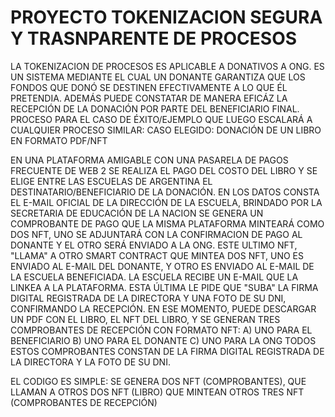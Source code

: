 # PROYECTO TOKENIZACION SEGURA Y TRASNPARENTE DE PROCESOS
LA TOKENIZACION DE PROCESOS ES APLICABLE A DONATIVOS A ONG. ES UN SISTEMA MEDIANTE EL CUAL UN DONANTE GARANTIZA QUE LOS FONDOS QUE DONÓ SE DESTINEN EFECTIVAMENTE A LO QUE ÉL PRETENDIA.
ADEMÁS PUEDE CONSTATAR DE MANERA EFICÁZ LA RECEPCIÓN DE LA DONACIÓN POR PARTE DEL BENEFICIARIO FINAL. 
PROCESO PARA EL CASO DE ÉXITO/EJEMPLO QUE LUEGO ESCALARÁ A CUALQUIER PROCESO SIMILAR: CASO ELEGIDO: DONACIÓN DE UN LIBRO EN FORMATO PDF/NFT

EN UNA PLATAFORMA AMIGABLE CON UNA PASARELA DE PAGOS FRECUENTE DE WEB 2 SE REALIZA EL PAGO DEL COSTO DEL LIBRO Y 
SE ELIGE ENTRE LAS ESCUELAS DE ARGENTINA EL DESTINATARIO/BENEFICIARIO DE LA DONACIÓN. 
EN LOS DATOS CONSTA EL E-MAIL OFICIAL DE LA DIRECCIÓN DE LA ESCUELA, BRINDADO POR LA SECRETARIA DE EDUCACIÓN DE LA NACION
SE GENERA UN COMPROBANTE DE PAGO QUE LA MISMA PLATAFORMA MINTEARÁ COMO DOS NFT, UNO SE ADJUNTARÁ CON LA CONFIRMACION DE PAGO AL DONANTE Y EL OTRO SERÁ ENVIADO A LA ONG.
ESTE ULTIMO NFT, "LLAMA" A OTRO SMART CONTRACT QUE MINTEA DOS NFT, UNO ES ENVIADO AL E-MAIL DEL DONANTE, Y OTRO ES ENVIADO AL E-MAIL DE LA ESCUELA BENEFICIADA.
LA ESCUELA RECIBE UN E-MAIL QUE LA LINKEA A LA PLATAFORMA. ESTA ÚLTIMA LE PIDE QUE "SUBA" LA FIRMA DIGITAL REGISTRADA DE LA DIRECTORA Y UNA FOTO DE SU DNI,
CONFIRMANDO LA RECEPCIÓN. 
EN ESE MOMENTO, PUEDE DESCARGAR UN PDF CON EL LIBRO, EL NFT DEL LIBRO, 
Y SE GENERAN TRES COMPROBANTES DE RECEPCIÓN CON FORMATO NFT:
A) UNO PARA EL BENEFICIARIO B) UNO PARA EL DONANTE C) UNO PARA LA ONG TODOS ESTOS COMPROBANTES CONSTAN DE LA FIRMA DIGITAL REGISTRADA DE LA DIRECTORA Y LA FOTO DE SU DNI.

EL CODIGO ES SIMPLE: SE GENERA DOS NFT (COMPROBANTES), QUE LLAMAN A OTROS DOS NFT (LIBRO) QUE MINTEAN OTROS TRES NFT (COMPROBANTES DE RECEPCIÓN)
